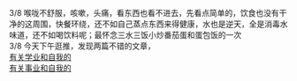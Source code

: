 3/8 喉咙不舒服，咳嗽，头痛，看东西也看不进去，先看点简单的，饮食也没有干净的这周围，快餐环绕，还不如自己蒸点东西来得健康，水也是逆天，全是消毒水味道，还不如喝饮料呢；最怀念三水三饭小炒番茄蛋和蛋包饭的一次  
3/8 今天下午逛推，发现两篇不错的文章，  
[有关学业和自我的](https://web.archive.org/web/20210511014518/https://www.himself65.com/quit-qhnu/)  
[有关事业和自我的](https://x.com/interjc/status/1894524671544234462)
